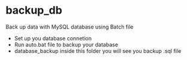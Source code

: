 # backup_db
Back up data with MySQL database using Batch file
 - Set up you database connetion 
 - Run auto.bat file to backup your database 
 - database_backup inside this folder you will see you backup .sql file 
 
